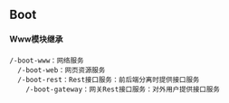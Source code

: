 ## Boot

#### Www模块继承

```
/-boot-www：网络服务
  /-boot-web：网页资源服务
  /-boot-rest：Rest接口服务：前后端分离时提供接口服务
    /-boot-gateway：网关Rest接口服务：对外用户提供接口服务
```
